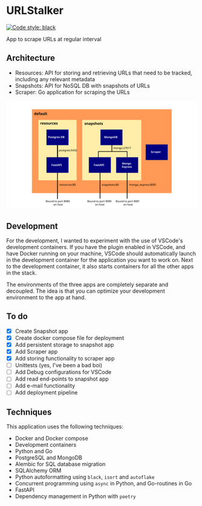 # URLStalker 

[![Code style: black](https://img.shields.io/badge/code%20style-black-000000.svg)](https://github.com/psf/black)

App to scrape URLs at regular interval

## Architecture 

* Resources: API for storing and retrieving URLs that need to be tracked, including any relevant metadata
* Snapshots: API for NoSQL DB with snapshots of URLs 
* Scraper: Go application for scraping the URLs 

![Architecture](docs/architecture.svg)

## Development 

For the development, I wanted to experiment with the use of VSCode's development containers. If you have the plugin enabled in VSCode, and have Docker running on your machine, VSCode should automatically launch in the development container for the application you want to work on. Next to the development container, it also starts containers for all the other apps in the stack. 

The environments of the three apps are completely separate and decoupled. The idea is that you can optimize your development environment to the app at hand. 

## To do

- [x] Create Snapshot app 
- [x] Create docker compose file for deployment 
- [x] Add persistent storage to snapshot app 
- [x] Add Scraper app 
- [x] Add storing functionality to scraper app 
- [ ] Unittests (yes, I've been a bad boi)
- [ ] Add Debug configurations for VSCode
- [ ] Add read end-points to snapshot app
- [ ] Add e-mail functionality  
- [ ] Add deployment pipeline 

## Techniques

This application uses the following techniques: 

- Docker and Docker compose 
- Development containers 
- Python and Go
- PostgreSQL and MongoDB 
- Alembic for SQL database migration
- SQLAlchemy ORM
- Python autoformatting using `black`, `isort` and `autoflake`
- Concurrent programming using `async` in Python, and Go-routines in Go
- FastAPI 
- Dependency management in Python with `poetry`

